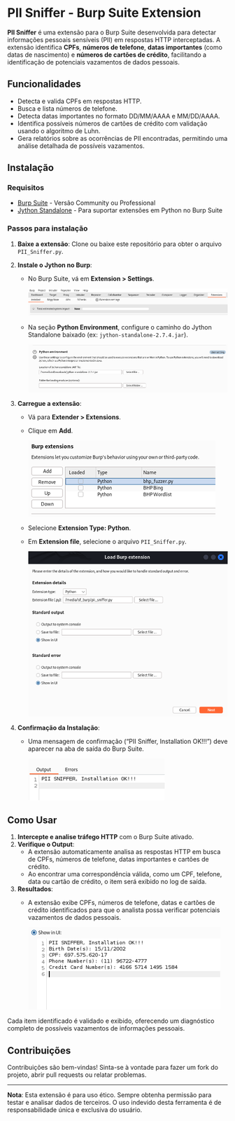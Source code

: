 # PII Sniffer - Burp Suite Extension

**PII Sniffer** é uma extensão para o Burp Suite desenvolvida para detectar informações pessoais sensíveis (PII) em respostas HTTP interceptadas. A extensão identifica **CPFs**, **números de telefone**, **datas importantes** (como datas de nascimento) e **números de cartões de crédito**, facilitando a identificação de potenciais vazamentos de dados pessoais.

## Funcionalidades

- Detecta e valida CPFs em respostas HTTP.
- Busca e lista números de telefone.
- Detecta datas importantes no formato DD/MM/AAAA e MM/DD/AAAA.
- Identifica possíveis números de cartões de crédito com validação usando o algoritmo de Luhn.
- Gera relatórios sobre as ocorrências de PII encontradas, permitindo uma análise detalhada de possíveis vazamentos.

## Instalação

### Requisitos

- [Burp Suite](https://portswigger.net/burp) - Versão Community ou Professional
- [Jython Standalone](https://www.jython.org/download) - Para suportar extensões em Python no Burp Suite

### Passos para instalação

1. **Baixe a extensão**: Clone ou baixe este repositório para obter o arquivo `PII_Sniffer.py`.
2. **Instale o Jython no Burp**:
   - No Burp Suite, vá em **Extension > Settings**.

     ![](images/pii_sniffer_extensions.png)
   
   - Na seção **Python Environment**, configure o caminho do Jython Standalone baixado (ex: `jython-standalone-2.7.4.jar`).

     ![](images/pii_sniffer_pt1.png)

3. **Carregue a extensão**:
   - Vá para **Extender > Extensions**.
   - Clique em **Add**.

     ![](images/pii_sniffer_add.png)
   
   - Selecione **Extension Type: Python**.
   - Em **Extension file**, selecione o arquivo `PII_Sniffer.py`.

     ![](images/pii_sniffer_final.png)
     
5. **Confirmação da Instalação**:
   - Uma mensagem de confirmação (“PII Sniffer, Installation OK!!!”) deve aparecer na aba de saída do Burp Suite.

     ![](images/pii_sniffer_instalation_ok.png)

## Como Usar

1. **Intercepte e analise tráfego HTTP** com o Burp Suite ativado.
2. **Verifique o Output**:
   - A extensão automaticamente analisa as respostas HTTP em busca de CPFs, números de telefone, datas importantes e cartões de crédito.
   - Ao encontrar uma correspondência válida, como um CPF, telefone, data ou cartão de crédito, o item será exibido no log de saída.
3. **Resultados**:
   - A extensão exibe CPFs, números de telefone, datas e cartões de crédito identificados para que o analista possa verificar potenciais vazamentos de dados pessoais.

     ![](images/pii_sniffer_result.png)

Cada item identificado é validado e exibido, oferecendo um diagnóstico completo de possíveis vazamentos de informações pessoais.

## Contribuições

Contribuições são bem-vindas! Sinta-se à vontade para fazer um fork do projeto, abrir pull requests ou relatar problemas.

---

**Nota**: Esta extensão é para uso ético. Sempre obtenha permissão para testar e analisar dados de terceiros. O uso indevido desta ferramenta é de responsabilidade única e exclusiva do usuário.
